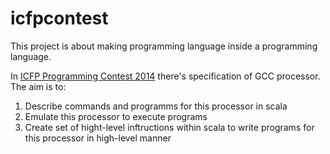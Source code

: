 icfpcontest
===========

This project is about making programming language inside a programming language.

In [ICFP Programming Contest 2014](http://icfpcontest.org/) there's specification of GCC processor.
The aim is to: 

1. Describe commands and programms for this processor in scala
2. Emulate this processor to execute programs
3. Create set of hight-level inftructions within scala to write programs for this processor in high-level manner
